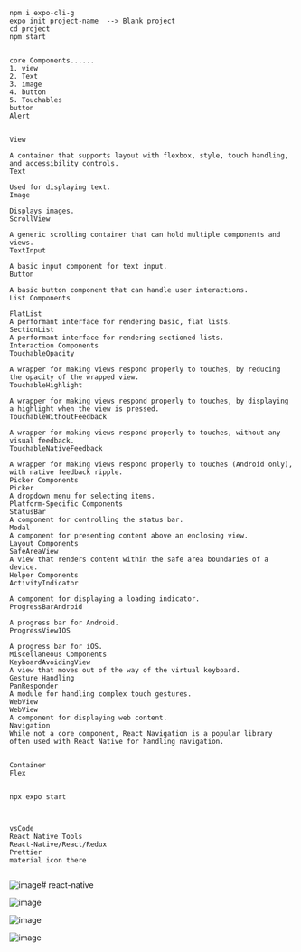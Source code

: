 ```
npm i expo-cli-g
expo init project-name  --> Blank project
cd project
npm start


core Components......
1. view
2. Text
3. image
4. button
5. Touchables
button
Alert


View

A container that supports layout with flexbox, style, touch handling, and accessibility controls.
Text

Used for displaying text.
Image

Displays images.
ScrollView

A generic scrolling container that can hold multiple components and views.
TextInput

A basic input component for text input.
Button

A basic button component that can handle user interactions.
List Components

FlatList
A performant interface for rendering basic, flat lists.
SectionList
A performant interface for rendering sectioned lists.
Interaction Components
TouchableOpacity

A wrapper for making views respond properly to touches, by reducing the opacity of the wrapped view.
TouchableHighlight

A wrapper for making views respond properly to touches, by displaying a highlight when the view is pressed.
TouchableWithoutFeedback

A wrapper for making views respond properly to touches, without any visual feedback.
TouchableNativeFeedback

A wrapper for making views respond properly to touches (Android only), with native feedback ripple.
Picker Components
Picker
A dropdown menu for selecting items.
Platform-Specific Components
StatusBar
A component for controlling the status bar.
Modal
A component for presenting content above an enclosing view.
Layout Components
SafeAreaView
A view that renders content within the safe area boundaries of a device.
Helper Components
ActivityIndicator

A component for displaying a loading indicator.
ProgressBarAndroid

A progress bar for Android.
ProgressViewIOS

A progress bar for iOS.
Miscellaneous Components
KeyboardAvoidingView
A view that moves out of the way of the virtual keyboard.
Gesture Handling
PanResponder
A module for handling complex touch gestures.
WebView
WebView
A component for displaying web content.
Navigation
While not a core component, React Navigation is a popular library often used with React Native for handling navigation.


Container
Flex


npx expo start



vsCode
React Native Tools
React-Native/React/Redux
Prettier
material icon there


```


![image](https://github.com/jniranjanreddy/react-native/assets/83489863/7775cc8b-2843-4c39-a239-8e0dfd110347)# react-native

![image](https://github.com/jniranjanreddy/react-native/assets/83489863/7d33e169-9589-4bf2-b31f-bfa121fb90b2)


![image](https://github.com/jniranjanreddy/react-native/assets/83489863/a4376388-773e-4bfa-b9f2-26681d9be918)

![image](https://github.com/jniranjanreddy/react-native/assets/83489863/8fcd54be-688d-4f34-a73e-8f1d705d109a)

